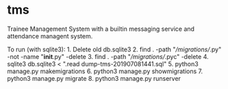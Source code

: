 # tms
 Trainee Management System with a builtin messaging service and attendance managent system.

 To run (with sqlite3):
    1. Delete old db.sqlite3
    2. find . -path "*/migrations/*.py" -not -name "__init__.py" -delete 
    3. find . -path "*/migrations/*.pyc"  -delete
    4. sqlite3 db.sqlite3 < ".read dump-tms-201907081441.sql"
    5. python3 manage.py makemigrations 
    6. python3 manage.py showmigrations 
    7. python3 manage.py migrate
    8. python3 manage.py runserver

